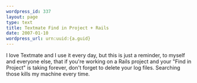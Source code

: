```yaml
--- 
wordpress_id: 337
layout: page
type: text
title: Textmate Find in Project + Rails
date: 2007-01-10  
wordpress_url: urn:uuid:{a.guid}
---
```

<p>I love Textmate and I use it every day, but this is just a reminder, to myself and everyone else, that if you're working on a Rails project and your "Find in Project" is taking forever, don't forget to delete your log files.  Searching those kills my machine every time.</p>
